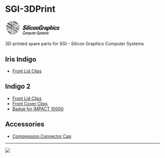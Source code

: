 # SGI-3DPrint

<img src="https://github.com/flexion-unity/SGI-3DPrint/raw/main/img/SGI-Logo.png" width="180">

3D-printed spare parts for SGI - Silicon Graphics Computer Systems


## Iris Indigo

- [Front Lid Clips](Indigo/front-lid/)

## Indigo 2

- [Front Lid Clips](Indigo2/front-lid/)
- [Front Cover Clips](Indigo2/front-cover/)
- [Badge for IMPACT 10000](Indigo2/badge-10000/)

## Accessories

- [Compression Connector Cap](accessories/comp-cap/)


<hr><img src="https://www.flexion.ch/cdn/img/flexion.svg" width="120">

